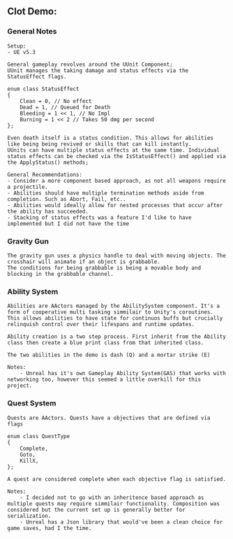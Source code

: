 ## Clot Demo:

### General Notes 
	Setup:
	- UE v5.3

	General gameplay revolves around the UUnit Component;
	UUnit manages the taking damage and status effects via the StatusEffect flags.

	enum class StatusEffect 
	{
		Clean = 0, // No effect
		Dead = 1, // Queued for Death
		Bleeding = 1 << 1, // No Impl
		Burning = 1 << 2 // Takes 50 dmg per second
	};

	Even death itself is a status condition. This allows for abilities like being being revived or skills that can kill instantly. 
	UUnits can have multiple status effects at the same time. Individual status effects can be checked via the IsStatusEffect() and applied via the ApplyStatus() methods;

	General Recommendations: 
	- Consider a more component based approach, as not all weapons require a projectile. 
	- Abilities should have multiple termination methods aside from completion. Such as Abort, Fail, etc..
	- Abilities would ideally allow for nested processes that occur after the ability has succeeded.
	- Stacking of status effects was a feature I'd like to have implemented but I did not have the time

### Gravity Gun

	The gravity gun uses a physics handle to deal with moving objects. The crosshair will animate if an object is grabbable. 
	The conditions for being grabbable is being a movable body and blocking in the grabbable channel.

### Ability System

	Abilities are AActors managed by the AbilitySystem component. It's a form of cooperative multi tasking simmilair to Unity's coroutines. This allows abilities to have state for continuos buffs but crucially relinquish control over their lifespans and runtime updates.

	Ability creation is a two step process. First inherit from the Ability class then create a blue print class from that inherited class. 

	The two abilities in the demo is dash (Q) and a mortar strike (E)
	
	Notes:
		- Unreal has it's own Gameplay Ability System(GAS) that works with networking too, however this seemed a little overkill for this project. 

### Quest System

	Quests are AActors. Quests have a objectives that are defined via flags 

	enum class QuestType
	{
		Complete,
		Goto,
		KillX,
	};

	A quest are considered complete when each objective flag is satisfied. 

	Notes:
		- I decided not to go with an inheritence based approach as multiple quests may require simmilair functionality. Composition was considered but the current set up is generally better for serialization. 
		- Unreal has a Json library that would've been a clean choice for game saves, had I the time.

